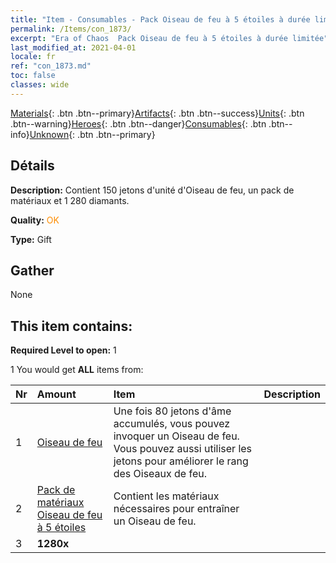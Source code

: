 ```yaml
---
title: "Item - Consumables - Pack Oiseau de feu à 5 étoiles à durée limitée"
permalink: /Items/con_1873/
excerpt: "Era of Chaos  Pack Oiseau de feu à 5 étoiles à durée limitée"
last_modified_at: 2021-04-01
locale: fr
ref: "con_1873.md"
toc: false
classes: wide
---
```

 [Materials](/fr/Items/){: .btn .btn--primary}[Artifacts](/fr/Items/Artifacts/){: .btn .btn--success}[Units](/fr/Items/Units/){: .btn .btn--warning}[Heroes](/fr/Items/Heroes/){: .btn .btn--danger}[Consumables](/fr/Items/Consumables/){: .btn .btn--info}[Unknown](/fr/Items/Unknown/){: .btn .btn--primary}

## Détails
 **Description:** Contient 150 jetons d'unité d'Oiseau de feu, un pack de matériaux et 1 280 diamants.

 **Quality:** <span style="color: #FF8C00">OK</span>

 **Type:** Gift

## Gather

  None

## This item contains:

 **Required Level to open:** 1

 1 You would get **ALL** items  from:

  | Nr | Amount |     Item    | Description |
  |:---|:-------|:------------|:-----------:|
  | 1 | [Oiseau de feu](/fr/Items/unt_268/) | Une fois 80 jetons d'âme accumulés, vous pouvez invoquer un Oiseau de feu. Vous pouvez aussi utiliser les jetons pour améliorer le rang des Oiseaux de feu. | 
  | 2 | [Pack de matériaux Oiseau de feu à 5 étoiles](/fr/Items/con_1877/) | Contient les matériaux nécessaires pour entraîner un Oiseau de feu. | 
  | 3 |  **1280x** | <i class="fas fa-gem"/> |  | 
